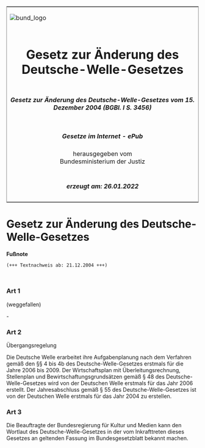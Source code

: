 <span id="DECKBLATT.html"></span>

<table border="0" frame="border" width="100%">

<tr valign="top">

<td align="left">

![bund\_logo](BfJ_2021_Web_de_de.gif)

</td>

<td align="right">

 

</td>

</tr>

<tr align="center" valign="middle">

<td colspan="2">

# Gesetz zur Änderung des Deutsche-Welle-Gesetzes

</td>

</tr>

<tr align="center" valign="middle">

<td colspan="2">

##### Gesetz zur Änderung des Deutsche-Welle-Gesetzes vom 15. Dezember 2004 (BGBl. I S. 3456)

</td>

</tr>

<tr align="center" valign="middle">

<td colspan="2">

  
  

##### Gesetze im Internet - ePub  
  
herausgegeben vom  
Bundesministerium der Justiz

</td>

</tr>

<tr align="center" valign="bottom">

<td colspan="2">

  
  

##### erzeugt am: 26.01.2022

</td>

</tr>

</table>

<span id="BJNR345600004.html"></span>

# Gesetz zur Änderung des Deutsche-Welle-Gesetzes

<div>

  
**Fußnote**

<div class="jnhtml">

<div>

<div class="jurAbsatz">

  

``` 
(+++ Textnachweis ab: 21.12.2004 +++)

 
```

</div>

</div>

</div>

</div>

<span id="BJNR345600004BJNE000100000.html"></span>

### Art 1  
(weggefallen)

<div>

<div class="jnhtml">

<div>

<div class="jurAbsatz">

\-

</div>

</div>

</div>

</div>

<span id="BJNR345600004BJNE000200000.html"></span>

### Art 2  
Übergangsregelung

<div>

<div class="jnhtml">

<div>

<div class="jurAbsatz">

Die Deutsche Welle erarbeitet ihre Aufgabenplanung nach dem Verfahren
gemäß den §§ 4 bis 4b des Deutsche-Welle-Gesetzes erstmals für die Jahre
2006 bis 2009. Der Wirtschaftsplan mit Überleitungsrechnung, Stellenplan
und Bewirtschaftungsgrundsätzen gemäß § 48 des Deutsche-Welle-Gesetzes
wird von der Deutschen Welle erstmals für das Jahr 2006 erstellt. Der
Jahresabschluss gemäß § 55 des Deutsche-Welle-Gesetzes ist von der
Deutschen Welle erstmals für das Jahr 2004 zu erstellen.

</div>

</div>

</div>

</div>

<span id="BJNR345600004BJNE000300000.html"></span>

### Art 3  

<div>

<div class="jnhtml">

<div>

<div class="jurAbsatz">

Die Beauftragte der Bundesregierung für Kultur und Medien kann den
Wortlaut des Deutsche-Welle-Gesetzes in der vom Inkrafttreten dieses
Gesetzes an geltenden Fassung im Bundesgesetzblatt bekannt machen.

</div>

</div>

</div>

</div>
